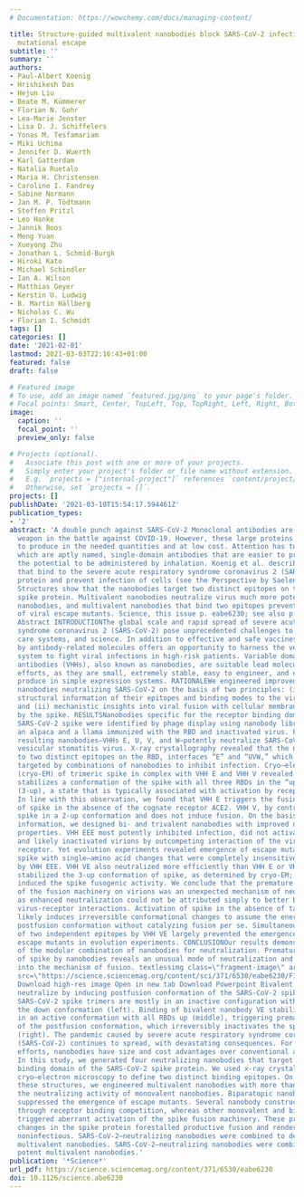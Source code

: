 ```yaml
---
# Documentation: https://wowchemy.com/docs/managing-content/

title: Structure-guided multivalent nanobodies block SARS-CoV-2 infection and suppress
  mutational escape
subtitle: ''
summary: ''
authors:
- Paul-Albert Koenig
- Hrishikesh Das
- Hejun Liu
- Beate M. Kümmerer
- Florian N. Gohr
- Lea-Marie Jenster
- Lisa D. J. Schiffelers
- Yonas M. Tesfamariam
- Miki Uchima
- Jennifer D. Wuerth
- Karl Gatterdam
- Natalia Ruetalo
- Maria H. Christensen
- Caroline I. Fandrey
- Sabine Normann
- Jan M. P. Tödtmann
- Steffen Pritzl
- Leo Hanke
- Jannik Boos
- Meng Yuan
- Xueyong Zhu
- Jonathan L. Schmid-Burgk
- Hiroki Kato
- Michael Schindler
- Ian A. Wilson
- Matthias Geyer
- Kerstin U. Ludwig
- B. Martin Hällberg
- Nicholas C. Wu
- Florian I. Schmidt
tags: []
categories: []
date: '2021-02-01'
lastmod: 2021-03-03T22:16:43+01:00
featured: false
draft: false

# Featured image
# To use, add an image named `featured.jpg/png` to your page's folder.
# Focal points: Smart, Center, TopLeft, Top, TopRight, Left, Right, BottomLeft, Bottom, BottomRight.
image:
  caption: ''
  focal_point: ''
  preview_only: false

# Projects (optional).
#   Associate this post with one or more of your projects.
#   Simply enter your project's folder or file name without extension.
#   E.g. `projects = ["internal-project"]` references `content/project/deep-learning/index.md`.
#   Otherwise, set `projects = []`.
projects: []
publishDate: '2021-03-10T15:54:17.594461Z'
publication_types:
- '2'
abstract: 'A double punch against SARS-CoV-2 Monoclonal antibodies are an important
  weapon in the battle against COVID-19. However, these large proteins are difficult
  to produce in the needed quantities and at low cost. Attention has turned to nanobodies,
  which are aptly named, single-domain antibodies that are easier to produce and have
  the potential to be administered by inhalation. Koenig et al. describe four nanobodies
  that bind to the severe acute respiratory syndrome coronavirus 2 (SARS-CoV-2) spike
  protein and prevent infection of cells (see the Perspective by Saelens and Schepens).
  Structures show that the nanobodies target two distinct epitopes on the SARS-CoV-2
  spike protein. Multivalent nanobodies neutralize virus much more potently than single
  nanobodies, and multivalent nanobodies that bind two epitopes prevent the emergence
  of viral escape mutants. Science, this issue p. eabe6230; see also p. 681 Structured
  Abstract INTRODUCTIONThe global scale and rapid spread of severe acute respiratory
  syndrome coronavirus 2 (SARS-CoV-2) pose unprecedented challenges to society, health
  care systems, and science. In addition to effective and safe vaccines, passive immunization
  by antibody-related molecules offers an opportunity to harness the vertebrate immune
  system to fight viral infections in high-risk patients. Variable domains of heavy-chain–only
  antibodies (VHHs), also known as nanobodies, are suitable lead molecules in such
  efforts, as they are small, extremely stable, easy to engineer, and economic to
  produce in simple expression systems. RATIONALEWe engineered improved multivalent
  nanobodies neutralizing SARS-CoV-2 on the basis of two principles: (i) detailed
  structural information of their epitopes and binding modes to the viral spike protein
  and (ii) mechanistic insights into viral fusion with cellular membranes catalyzed
  by the spike. RESULTSNanobodies specific for the receptor binding domain (RBD) of
  SARS-CoV-2 spike were identified by phage display using nanobody libraries from
  an alpaca and a llama immunized with the RBD and inactivated virus. Four of the
  resulting nanobodies—VHHs E, U, V, and W—potently neutralize SARS-CoV-2 and SARS-CoV-2–pseudotyped
  vesicular stomatitis virus. X-ray crystallography revealed that the nanobodies bind
  to two distinct epitopes on the RBD, interfaces “E” and “UVW,” which can be synergistically
  targeted by combinations of nanobodies to inhibit infection. Cryo–electron microscopy
  (cryo-EM) of trimeric spike in complex with VHH E and VHH V revealed that VHH E
  stabilizes a conformation of the spike with all three RBDs in the “up” conformation
  (3-up), a state that is typically associated with activation by receptor binding.
  In line with this observation, we found that VHH E triggers the fusion activity
  of spike in the absence of the cognate receptor ACE2. VHH V, by contrast, stabilizes
  spike in a 2-up conformation and does not induce fusion. On the basis of the structural
  information, we designed bi- and trivalent nanobodies with improved neutralizing
  properties. VHH EEE most potently inhibited infection, did not activate fusion,
  and likely inactivated virions by outcompeting interaction of the virus with its
  receptor. Yet evolution experiments revealed emergence of escape mutants in the
  spike with single–amino acid changes that were completely insensitive to inhibition
  by VHH EEE. VHH VE also neutralized more efficiently than VHH E or VHH V alone;
  stabilized the 3-up conformation of spike, as determined by cryo-EM; and more strongly
  induced the spike fusogenic activity. We conclude that the premature activation
  of the fusion machinery on virions was an unexpected mechanism of neutralization,
  as enhanced neutralization could not be attributed simply to better blocking of
  virus-receptor interactions. Activation of spike in the absence of target membranes
  likely induces irreversible conformational changes to assume the energetically favorable
  postfusion conformation without catalyzing fusion per se. Simultaneous targeting
  of two independent epitopes by VHH VE largely prevented the emergence of resistant
  escape mutants in evolution experiments. CONCLUSIONOur results demonstrate the strength
  of the modular combination of nanobodies for neutralization. Premature activation
  of spike by nanobodies reveals an unusual mode of neutralization and yields insights
  into the mechanism of fusion. textlessimg class=\"fragment-image\" aria-describedby=\"F1-caption\"
  src=\"https://science.sciencemag.org/content/sci/371/6530/eabe6230/F1.medium.gif\"/textgreater
  Download high-res image Open in new tab Download Powerpoint Bivalent nanobodies
  neutralize by inducing postfusion conformation of the SARS-CoV-2 spike.On virions,
  SARS-CoV-2 spike trimers are mostly in an inactive configuration with all RBDs in
  the down conformation (left). Binding of bivalent nanobody VE stabilizes the spike
  in an active conformation with all RBDs up (middle), triggering premature induction
  of the postfusion conformation, which irreversibly inactivates the spike protein
  (right). The pandemic caused by severe acute respiratory syndrome coronavirus 2
  (SARS-CoV-2) continues to spread, with devastating consequences. For passive immunization
  efforts, nanobodies have size and cost advantages over conventional antibodies.
  In this study, we generated four neutralizing nanobodies that target the receptor
  binding domain of the SARS-CoV-2 spike protein. We used x-ray crystallography and
  cryo–electron microscopy to define two distinct binding epitopes. On the basis of
  these structures, we engineered multivalent nanobodies with more than 100 times
  the neutralizing activity of monovalent nanobodies. Biparatopic nanobody fusions
  suppressed the emergence of escape mutants. Several nanobody constructs neutralized
  through receptor binding competition, whereas other monovalent and biparatopic nanobodies
  triggered aberrant activation of the spike fusion machinery. These premature conformational
  changes in the spike protein forestalled productive fusion and rendered the virions
  noninfectious. SARS-CoV-2–neutralizing nanobodies were combined to design potent
  multivalent nanobodies. SARS-CoV-2–neutralizing nanobodies were combined to design
  potent multivalent nanobodies.'
publication: '*Science*'
url_pdf: https://science.sciencemag.org/content/371/6530/eabe6230
doi: 10.1126/science.abe6230
---
```

